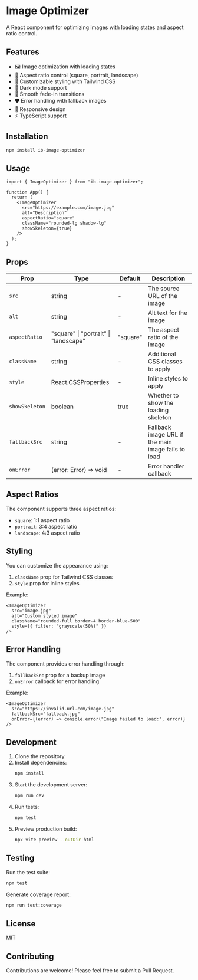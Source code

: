 # Image Optimizer

A React component for optimizing images with loading states and aspect ratio control.

## Features

- 🖼️ Image optimization with loading states
- 📐 Aspect ratio control (square, portrait, landscape)
- 💅 Customizable styling with Tailwind CSS
- 🌙 Dark mode support
- 🚀 Smooth fade-in transitions
- 🛡️ Error handling with fallback images
- 📱 Responsive design
- ⚡ TypeScript support

## Installation

```bash
npm install ib-image-optimizer
```

## Usage

```tsx
import { ImageOptimizer } from "ib-image-optimizer";

function App() {
  return (
    <ImageOptimizer
      src="https://example.com/image.jpg"
      alt="Description"
      aspectRatio="square"
      className="rounded-lg shadow-lg"
      showSkeleton={true}
    />
  );
}
```

## Props

| Prop           | Type                                  | Default  | Description                                        |
| -------------- | ------------------------------------- | -------- | -------------------------------------------------- |
| `src`          | string                                | -        | The source URL of the image                        |
| `alt`          | string                                | -        | Alt text for the image                             |
| `aspectRatio`  | "square" \| "portrait" \| "landscape" | "square" | The aspect ratio of the image                      |
| `className`    | string                                | -        | Additional CSS classes to apply                    |
| `style`        | React.CSSProperties                   | -        | Inline styles to apply                             |
| `showSkeleton` | boolean                               | true     | Whether to show the loading skeleton               |
| `fallbackSrc`  | string                                | -        | Fallback image URL if the main image fails to load |
| `onError`      | (error: Error) => void                | -        | Error handler callback                             |

## Aspect Ratios

The component supports three aspect ratios:

- `square`: 1:1 aspect ratio
- `portrait`: 3:4 aspect ratio
- `landscape`: 4:3 aspect ratio

## Styling

You can customize the appearance using:

1. `className` prop for Tailwind CSS classes
2. `style` prop for inline styles

Example:

```tsx
<ImageOptimizer
  src="image.jpg"
  alt="Custom styled image"
  className="rounded-full border-4 border-blue-500"
  style={{ filter: "grayscale(50%)" }}
/>
```

## Error Handling

The component provides error handling through:

1. `fallbackSrc` prop for a backup image
2. `onError` callback for error handling

Example:

```tsx
<ImageOptimizer
  src="https://invalid-url.com/image.jpg"
  fallbackSrc="fallback.jpg"
  onError={(error) => console.error("Image failed to load:", error)}
/>
```

## Development

1. Clone the repository
2. Install dependencies:
   ```bash
   npm install
   ```
3. Start the development server:
   ```bash
   npm run dev
   ```
4. Run tests:
   ```bash
   npm test
   ```
5. Preview production build:
   ```bash
   npx vite preview --outDir html
   ```

## Testing

Run the test suite:

```bash
npm test
```

Generate coverage report:

```bash
npm run test:coverage
```

## License

MIT

## Contributing

Contributions are welcome! Please feel free to submit a Pull Request.
